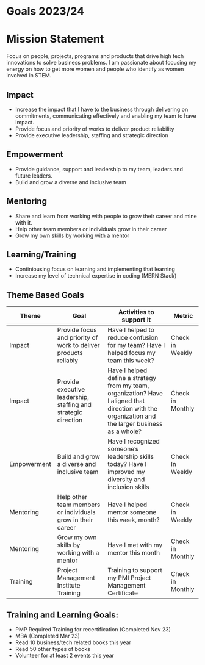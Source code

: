 # Goals 2023/24

# Mission Statement 
Focus on people, projects, programs and products that drive high tech innovations to solve business problems.  I am passionate about focusing my energy on how to get more women and people who identify as women involved in STEM.



## Impact
<ul><li>Increase the impact that I have to the business through delivering on commitments, communicating effectively and enabling my team to have impact.</li>
<li>Provide focus and priority of works to deliver product reliability </li>
<li>Provide executive leadership, staffing and strategic direction </li>
</ul>

## Empowerment
<ul><li>Provide guidance, support and leadership to my team, leaders and future leaders. </li>
<li>Build and grow a diverse and inclusive team </li>
</ul>

## Mentoring
<ul><li>Share and learn from working with people to grow their career and mine with it. </li>
<li>Help other team members or individuals grow in their career </li>
<li>Grow my own skills by working with a mentor </li>
</ul>

## Learning/Training
<ul><li>Continiousing focus on learning and implementing that learning </li>
<li>Increase my level of technical expertise in coding (MERN Stack) </li>
</ul>


## Theme Based Goals

| Theme | Goal | Activities to support it | Metric | 
| ----- | ---- | ------------------------ | ------ | 
| Impact| Provide focus and priority of work to deliver products reliably | Have I helped to reduce confusion for my team?  Have I helped focus my team this week? | Check in Weekly |
| Impact | Provide executive leadership, staffing and strategic direction | Have I helped define a strategy from my team, organization? Have I aligned that direction with the organization and the larger business as a whole? | Check in Monthly |
| Empowerment | Build and grow a diverse and inclusive team | Have I recognized someone’s leadership skills today? Have I improved my diversity and inclusion skills | Check In Weekly |
| Mentoring | Help other team members or individuals grow in their career | Have I helped mentor someone this week, month? | Check in Weekly |
| Mentoring | Grow my own skills by working with a mentor | Have I met with my mentor this month | Check in Monthly |
| Training  | Project Management Institute Training | Training to support my PMI Project Management Certificate | Check in Monthly |




## Training and Learning Goals:

<ul><li>PMP Required Training for recertification (Completed Nov 23)
<li>MBA (Completed Mar 23)
<li>Read 10 business/tech related books this year
<li>Read 50 other types of books 
<li>Volunteer for at least 2 events this year
</ul>



